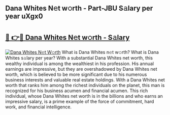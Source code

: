 ## Dana Whites N𝚎t w𝚘rth - Part-JBU S𝚊lary per year uXgx0

# <h2><a href="http://gc2vt2s.nevu.top/?p=Dana+Whites">🔗 👉🔴 Dana Whites N𝚎t w𝚘rth - S𝚊lary</a></h2>

[![Dana Whites N𝚎t W𝚘rth](https://i.imgur.com/Oavwk0R.jpeg)](http://gc2vt2s.nevu.top/?p=Dana+Whites)
What is Dana Whites n𝚎t w𝚘rth? What is Dana Whites s𝚊lary per year?
With a substantial Dana Whites net worth, this wealthy individual is among the wealthiest in his profession. His annual earnings are impressive, but they are overshadowed by Dana Whites net worth, which is believed to be more significant due to his numerous business interests and valuable real estate holdings. With a Dana Whites net worth that ranks him among the richest individuals on the planet, this man is recognized for his business acumen and financial acumen. This rich individual, whose Dana Whites net worth is in the billions and who earns an impressive salary, is a prime example of the force of commitment, hard work, and financial intelligence.
